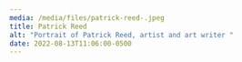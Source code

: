 ```yaml
---
media: /media/files/patrick-reed-.jpeg
title: Patrick Reed
alt: "Portrait of Patrick Reed, artist and art writer "
date: 2022-08-13T11:06:00-0500
---
```

